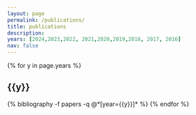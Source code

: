 ```yaml
---
layout: page
permalink: /publications/
title: publications
description: 
years: [2024,2023,2022, 2021,2020,2019,2018, 2017, 2016]
nav: false
---
```


<div class="publications">

{% for y in page.years %}
  <h2 class="year">{{y}}</h2>
  {% bibliography -f papers -q @*[year={{y}}]* %}
{% endfor %}

</div>
